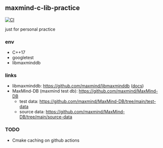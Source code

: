## maxmind-c-lib-practice

[![CI](https://github.com/sh-cho/maxmind-c-lib-practice/actions/workflows/CI.yaml/badge.svg?branch=main&event=push)](https://github.com/sh-cho/maxmind-c-lib-practice/actions/workflows/CI.yaml)

just for personal practice

### env
- C++17
- googletest
- libmaxminddb

### links
- libmaxminddb: https://github.com/maxmind/libmaxminddb ([docs](https://maxmind.github.io/libmaxminddb/))
- MaxMind-DB (maxmind test db): https://github.com/maxmind/MaxMind-DB
  - test data: https://github.com/maxmind/MaxMind-DB/tree/main/test-data
  - source data: https://github.com/maxmind/MaxMind-DB/tree/main/source-data

### TODO
- Cmake caching on github actions
